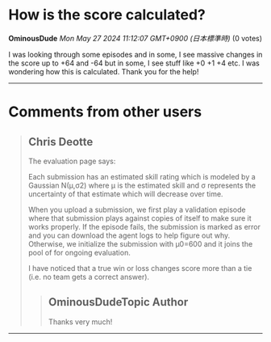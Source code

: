 # How is the score calculated?

**OminousDude** *Mon May 27 2024 11:12:07 GMT+0900 (日本標準時)* (0 votes)

I was looking through some episodes and in some, I see massive changes in the score up to +64 and -64 but in some, I see stuff like +0 +1 +4 etc. I was wondering how this is calculated. Thank you for the help!



---

 # Comments from other users

> ## Chris Deotte
> 
> The evaluation page says:
> 
> Each submission has an estimated skill rating which is modeled by a Gaussian N(μ,σ2) where μ is the estimated skill and σ represents the uncertainty of that estimate which will decrease over time.
> 
> When you upload a submission, we first play a validation episode where that submission plays against copies of itself to make sure it works properly. If the episode fails, the submission is marked as error and you can download the agent logs to help figure out why. Otherwise, we initialize the submission with μ0=600 and it joins the pool of for ongoing evaluation.
> 
> I have noticed that a true win or loss changes score more than a tie (i.e. no team gets a correct answer).
> 
> 
> 
> > ## OminousDudeTopic Author
> > 
> > Thanks very much!
> > 
> > 
> > 


---

